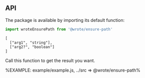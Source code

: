 
## API

The package is available by importing its default function:

```js
import wroteEnsurePath from '@wrote/ensure-path'
```

```### wroteEnsurePath
[
  ["arg1", "string"],
  ["arg2?", "boolean"]
]
```

Call this function to get the result you want.

%EXAMPLE: example/example.js, ../src => @wrote/ensure-path%
